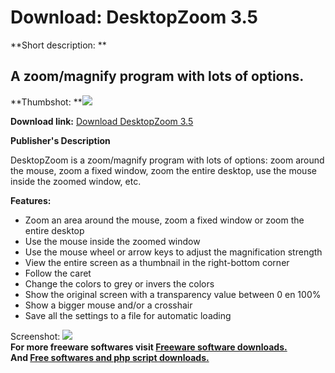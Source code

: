 # Download: DesktopZoom 3.5

**Short description: **

## A zoom/magnify program with lots of options.

  
**Thumbshot: **![](http://www.freewarefiles.com/screenshot/dsktpzoom3_md.gif)   
  
**Download link:** [Download DesktopZoom 3.5](http://freesoftwares.boysofts.com/DesktopZoom_program_18803.html)  
  

**Publisher's Description**  
  

DesktopZoom is a zoom/magnify program with lots of options: zoom around the
mouse, zoom a fixed window, zoom the entire desktop, use the mouse inside the
zoomed window, etc.

**Features:**

  * Zoom an area around the mouse, zoom a fixed window or zoom the entire desktop 
  * Use the mouse inside the zoomed window 
  * Use the mouse wheel or arrow keys to adjust the magnification strength 
  * View the entire screen as a thumbnail in the right-bottom corner 
  * Follow the caret 
  * Change the colors to grey or invers the colors 
  * Show the original screen with a transparency value between 0 en 100% 
  * Show a bigger mouse and/or a crosshair 
  * Save all the settings to a file for automatic loading 

  
  
Screenshot: ![](http://www.freewarefiles.com/screenshot/dsktpzoom3.gif)  
**For more freeware softwares visit [Freeware software downloads.](http://freesoftwares.boysofts.com/)**   
**And [Free softwares and php script downloads.](http://www.boysofts.com/)**

